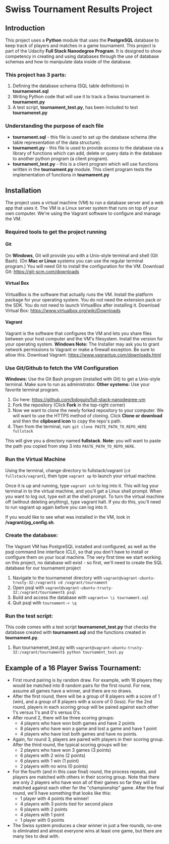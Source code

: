 # Swiss Tournament Results Project
## Introduction
This project uses a **Python** module that uses the **PostgreSQL** database to keep track of players and matches in a game tournament. This project is part of the Udacity **Full Stack Nanodegree Program**. It is designed to show competency in creating and using databases through the use of database schemas and how to manipulate data inside of the database.

### This project has 3 parts:
1. Defining the database schema (SQL table definitions) in **tournamenet.sql**
2. Writing Python code that will use it to track a Swiss tournament in **tournament.py**
3. A test script, **tournament_test.py**, has been included to test **tournamenet.py**

### Understanding the purpose of each file

- **tournament.sql**  - this file is used to set up the database schema (the table representation of the data structure).
- **tournament.py** - this file is used to provide access to the database via a library of functions which can add, delete or query data in the database to another python program (a client program).
- **tournament_test.py** - this is a client program which will use functions written in the **tournament.py** module. This client program tests the implementation of functions in **tournament.py**

## Installation

The project uses a virtual machine (VM) to run a database server and a web app that uses it. The VM is a Linux server system that runs on top of your own computer. We're using the Vagrant software to configure and manage the VM.

### Required tools to get the project running

#### Git
On **Windows**, Git will provide you with a Unix-style terminal and shell (Git Bash). (On **Mac or Linux** systems you can use the regular terminal program.) You will need Git to install the configuration for the VM.
Download Git: https://git-scm.com/downloads

#### Virtual Box
VirtualBox is the software that actually runs the VM. Install the platform package for your operating system.  You do not need the extension pack or the SDK. You do not need to launch VirtualBox after installing it.
Download Virtual Box: https://www.virtualbox.org/wiki/Downloads

#### Vagrant
Vagrant is the software that configures the VM and lets you share files between your host computer and the VM's filesystem.  Install the version for your operating system. **Windows Note:** The Installer may ask you to grant network permissions to Vagrant or make a firewall exception. Be sure to allow this.
Download Vagrant: https://www.vagrantup.com/downloads.html

### Use Git/Github to fetch the VM Configuration
**Windows:** Use the Git Bash program (installed with Git) to get a Unix-style terminal. Make sure to run as administrator. **Other systems:** Use your favorite terminal program.

1. Go here: https://github.com/bdoguin/full-stack-nanodegree-vm
2. Fork the repository (Click **Fork** in the top-right corner)
3. Now we want to clone the newly forked repository to your computer. We will want to use the HTTPS method of cloning. Click **Clone or download** and then the **clipboard icon** to copy the repo's path.
4. Then from the terminal, run: `git clone PASTE_PATH_TO_REPO_HERE fullstack`

This will give you a directory named **fullstack**. **Note:** you will want to paste the path you copied from step 3 into `PASTE_PATH_TO_REPO_HERE`.

### Run the Virtual Machine
Using the terminal, change directory to fullstack/vagrant (`cd fullstack/vagrant`), then type `vagrant up` to launch your virtual machine. 

Once it is up and running, type `vagrant ssh` to log into it. This will log your terminal in to the virtual machine, and you'll get a Linux shell prompt. When you want to log out, type exit at the shell prompt.  To turn the virtual machine off (without deleting anything), type vagrant halt. If you do this, you'll need to run vagrant up again before you can log into it.

If you would like to see what was installed in the VM, look in **/vagrant/pg_config.sh**.

### Create the database:
The Vagrant VM has PostgreSQL installed and configured, as well as the psql command line interface (CLI), so that you don't have to install or configure them on your local machine. The very first time we start working on this project, no database will exist - so first, we'll need to create the SQL database for our tournament project

1. Navigate to the tournamenet directory with
`vagrant@vagrant-ubuntu-trusty-32:/vagrant$ cd /vagrant/tournament`
2. Open psql with
`vagrant@vagrant-ubuntu-trusty-32:/vagrant/tournament$ psql`
3. Build and access the database with
`vagrant=> \i tournament.sql`
4. Quit psql with 
`tournament-> \q`

### Run the test script:
This code comes with a test script **tournamenet_test.py** that checks the database created with **tournament.sql** and the functions created in **tournament.py**.
1. Run tournamenet_test.py with
`vagrant@vagrant-ubuntu-trusty-32:/vagrant/tournament$ python tournament_test.py`

## Example of a 16 Player Swiss Tournament:
- First round pairing is by random draw. For example, with 16 players they would be matched into 8 random pairs for the first round. For now, assume all games have a winner, and there are no draws.
- After the first round, there will be a group of 8 players with a score of 1 (win), and a group of 8 players with a score of 0 (loss). For the 2nd round, players in each scoring group will be paired against each other 1's versus 1's and 0's versus 0's.
- After round 2, there will be three scoring groups:
  - 4 players who have won both games and have 2 points
  - 8 players who have won a game and lost a game and have 1 point
  - 4 players who have lost both games and have no points.
- Again, for round 3, players are paired with players in their scoring group. After the third round, the typical scoring groups will be:
  - 2 players who have won 3 games (3 points)
  - 6 players with 2 wins (2 points)
  - 6 players with 1 win (1 point)
  - 2 players with no wins (0 points)
- For the fourth (and in this case final) round, the process repeats, and players are matched with others in their scoring group. Note that there are only 2 players who have won all of their games so far they will be matched against each other for the "championship" game. After the final round, we'll have something that looks like this:
  - 1 player with 4 points the winner!
  - 4 players with 3 points tied for second place
  - 6 players with 2 points
  - 4 players with 1 point
  - 1 player with 0 points
- The Swiss system produces a clear winner in just a few rounds, no-one is eliminated and almost everyone wins at least one game, but there are many ties to deal with.


